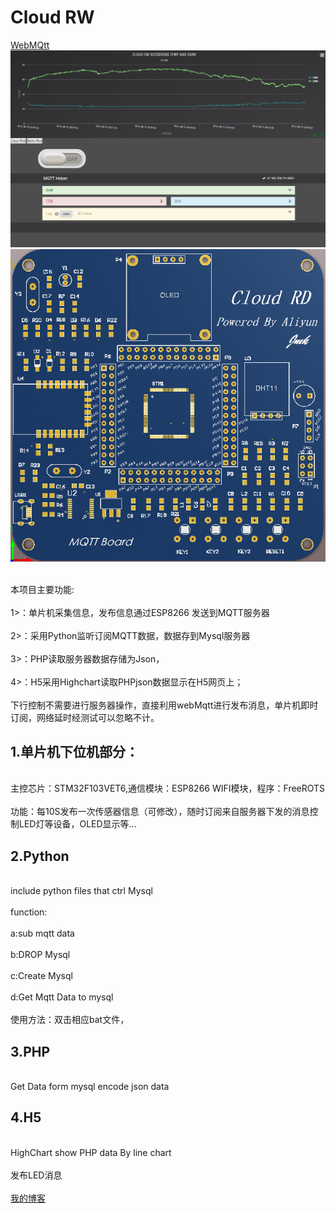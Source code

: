 ﻿# Cloud RW
 [WebMQtt](http://47.106.209.211/mqtt/main.php)  
![WebMQtt](https://github.com/Jone-Mark/Cloud-RW/blob/master/12311.png)
![baidu](https://github.com/Jone-Mark/Cloud-RW/blob/master/crw2.PNG)


<br> 本项目主要功能:\
<br> 1>：单片机采集信息，发布信息通过ESP8266 发送到MQTT服务器\
<br> 2>：采用Python监听订阅MQTT数据，数据存到Mysql服务器\
<br> 3>：PHP读取服务器数据存储为Json，\
<br> 4>：H5采用Highchart读取PHPjson数据显示在H5网页上；\
 <br>   下行控制不需要进行服务器操作，直接利用webMqtt进行发布消息，单片机即时订阅，网络延时经测试可以忽略不计。

## 1.单片机下位机部分：
  <br> 主控芯片：STM32F103VET6,通信模块：ESP8266 WIFI模块，程序：FreeROTS\
  <br> 功能：每10S发布一次传感器信息（可修改），随时订阅来自服务器下发的消息控制LED灯等设备，OLED显示等...

## 2.Python 

<br>include python files  that ctrl Mysql\
<br>function:\
<br>a:sub mqtt data\
<br>b:DROP Mysql   \
<br>c:Create Mysql\
<br>d:Get Mqtt Data to mysql \
<br>使用方法：双击相应bat文件，

## 3.PHP
<br>Get Data form mysql encode json data

## 4.H5 
<br>HighChart show PHP data By line chart\
<br>发布LED消息\
<br>[我的博客](http://47.106.209.211/blog)

    



